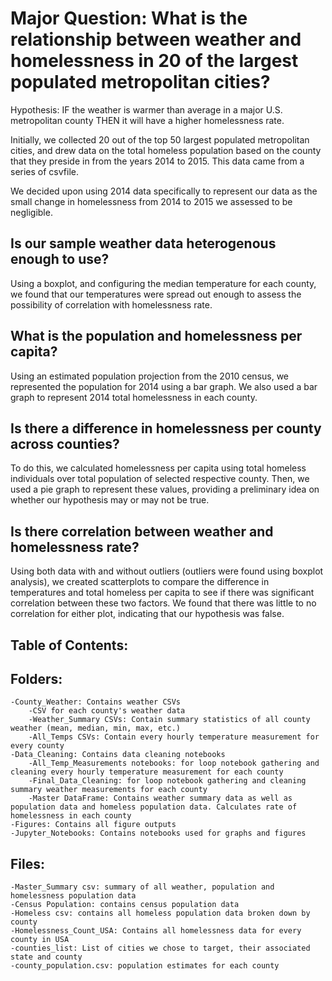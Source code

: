 # Major Question: What is the relationship between weather and homelessness in 20 of the largest populated metropolitan cities?

Hypothesis: IF the weather is warmer than average in a major U.S. metropolitan county THEN it will have a higher homelessness rate.

Initially, we collected 20 out of the top 50 largest populated metropolitan cities, and drew data on the total homeless population based on the county that they preside in from the years 2014 to 2015. This data came from a series of csvfile.

We decided upon using 2014 data specifically to represent our data as the small change in homelessness from 2014 to 2015 we assessed to be negligible. 

## Is our sample weather data heterogenous enough to use?
Using a boxplot, and configuring the median temperature for each county, we found that our temperatures were spread out enough to assess the possibility of correlation with homelessness rate. 

## What is the population and homelessness per capita? 
Using an estimated population projection from the 2010 census, we represented the population for 2014 using a bar graph. We also used a bar graph to represent 2014 total homelessness in each county.

## Is there a difference in homelessness per county across counties?
To do this, we calculated homelessness per capita using total homeless individuals over total population of selected respective county. Then, we used a pie graph to represent these values, providing a preliminary idea on whether our hypothesis may or may not be true. 

## Is there correlation between weather and homelessness rate?
Using both data with and without outliers (outliers were found using boxplot analysis), we created scatterplots to compare the difference in temperatures and total homeless per capita to see if there was significant correlation between these two factors. We found that there was little to no correlation for either plot, indicating that our hypothesis was false.

## Table of Contents:


## Folders:
    -County_Weather: Contains weather CSVs
        -CSV for each county's weather data
        -Weather_Summary CSVs: Contain summary statistics of all county weather (mean, median, min, max, etc.)
        -All_Temps CSVs: Contain every hourly temperature measurement for every county
    -Data_Cleaning: Contains data cleaning notebooks
        -All_Temp_Measurements notebooks: for loop notebook gathering and cleaning every hourly temperature measurement for each county
        -Final_Data_Cleaning: for loop notebook gathering and cleaning summary weather measurements for each county 
        -Master DataFrame: Contains weather summary data as well as population data and homeless population data. Calculates rate of homelessness in each county
    -Figures: Contains all figure outputs
    -Jupyter_Notebooks: Contains notebooks used for graphs and figures

## Files:
    -Master_Summary csv: summary of all weather, population and homelessness population data
    -Census Population: contains census population data 
    -Homeless csv: contains all homeless population data broken down by county
    -Homelessness_Count_USA: Contains all homelessness data for every county in USA
    -counties_list: List of cities we chose to target, their associated state and county
    -county_population.csv: population estimates for each county 
    
          